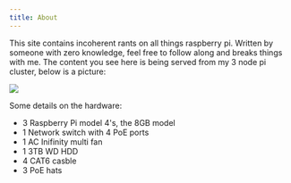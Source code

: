 ```yaml
---
title: About
---
```


This site contains incoherent rants on all things raspberry pi. Written by someone with zero knowledge, feel free to follow along and breaks things with me. The content you see here is being served from my 3 node pi cluster, below is a picture:

![](/images/pi-cluster.jpg)

Some details on the hardware:

* 3 Raspberry Pi model 4's, the 8GB model
* 1 Network switch with 4 PoE ports
* 1 AC Inifinity multi fan
* 1 3TB WD HDD
* 4 CAT6 casble
* 3 PoE hats